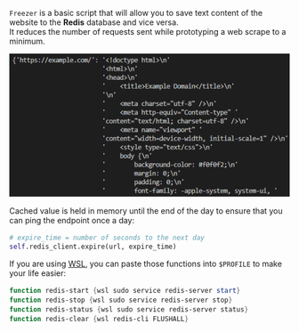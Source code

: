 `Freezer` is a basic script that will allow you to save text content of the website to the **Redis** database and vice versa.<br>
It reduces the number of requests sent while prototyping a web scrape to a minimum.

![example](examples/example.png)

Cached value is held in memory until the end of the day to ensure that you can ping the endpoint once a day:
```python
# expire_time = number of seconds to the next day
self.redis_client.expire(url, expire_time)
```

If you are using [WSL](https://learn.microsoft.com/en-us/windows/wsl/about), you can paste those functions into `$PROFILE` to make your life easier:
```powershell
function redis-start {wsl sudo service redis-server start}
function redis-stop {wsl sudo service redis-server stop}
function redis-status {wsl sudo service redis-server status}
function redis-clear {wsl redis-cli FLUSHALL}
```